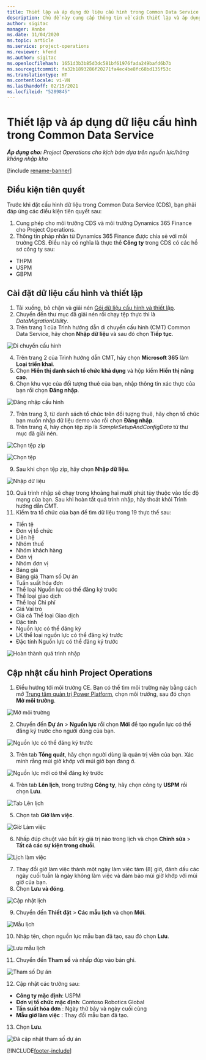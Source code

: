 ```yaml
---
title: Thiết lập và áp dụng dữ liệu cấu hình trong Common Data Service
description: Chủ đề này cung cấp thông tin về cách thiết lập và áp dụng dữ liệu cấu hình trong Project Operations.
author: sigitac
manager: Annbe
ms.date: 11/04/2020
ms.topic: article
ms.service: project-operations
ms.reviewer: kfend
ms.author: sigitac
ms.openlocfilehash: 1651d3b3b85d3dc581bf61976fada249bafd6b7b
ms.sourcegitcommit: fa32b1893286f20271fa4ec4be8fc68bd135f53c
ms.translationtype: HT
ms.contentlocale: vi-VN
ms.lasthandoff: 02/15/2021
ms.locfileid: "5289845"
---
```

# <a name="set-up-and-apply-configuration-data-in-the-common-data-service"></a>Thiết lập và áp dụng dữ liệu cấu hình trong Common Data Service 

_**Áp dụng cho:** Project Operations cho kịch bản dựa trên nguồn lực/hàng không nhập kho_

[!include [rename-banner](~/includes/cc-data-platform-banner.md)]

## <a name="prerequisites"></a>Điều kiện tiên quyết

Trước khi đặt cấu hình dữ liệu trong Common Data Service (CDS), bạn phải đáp ứng các điều kiện tiên quyết sau:

1.  Cung phép cho môi trường CDS và môi trường Dynamics 365 Finance cho Project Operations.
2.  Thông tin pháp nhân từ Dynamics 365 Finance được chia sẻ với môi trường CDS. Điều này có nghĩa là thực thể **Công ty** trong CDS có các hồ sơ công ty sau:
  - THPM
  - USPM
  - GBPM

## <a name="install-setup-and-configuration-data"></a>Cài đặt dữ liệu cấu hình và thiết lập

1. Tải xuống, bỏ chặn và giải nén [Gói dữ liệu cấu hình và thiết lập](https://download.microsoft.com/download/1/3/4/1349369c-6209-42b7-b3b4-5be0e67cacd8/ProjOpsSampleSetupData-%20Integrated%20UR1.zip).
2. Chuyển đến thư mục đã giải nén rồi chạy tệp thực thi là *DataMigrationUtility*.
3. Trên trang 1 của Trình hướng dẫn di chuyển cấu hình (CMT) Common Data Service, hãy chọn **Nhập dữ liệu** và sau đó chọn **Tiếp tục**.

![Di chuyển cấu hình](./media/1ConfigurationMigration.png)

4. Trên trang 2 của Trình hướng dẫn CMT, hãy chọn **Microsoft 365** làm **Loại triển khai**.
5. Chọn **Hiển thị danh sách tổ chức khả dụng** và hộp kiểm **Hiển thị nâng cao**.
6. Chọn khu vực của đối tượng thuê của bạn, nhập thông tin xác thực của bạn rồi chọn **Đăng nhập**.

![Đăng nhập cấu hình](./media/2ConfigurationSignin.png)

7. Trên trang 3, từ danh sách tổ chức trên đối tượng thuê, hãy chọn tổ chức bạn muốn nhập dữ liệu demo vào rồi chọn **Đăng nhập**.
8. Trên trang 4, hãy chọn tệp zip là *SampleSetupAndConfigData* từ thư mục đã giải nén.

![Chọn tệp zip](./media/3ZipFile.png)

![Chọn tệp](./media/4SelectAFile.png)

9. Sau khi chọn tệp zip, hãy chọn **Nhập dữ liệu**.

![Nhập dữ liệu](./media/5ImportData.png)

10. Quá trình nhập sẽ chạy trong khoảng hai mười phút tùy thuộc vào tốc độ mạng của bạn. Sau khi hoàn tất quá trình nhập, hãy thoát khỏi Trình hướng dẫn CMT. 
11. Kiểm tra tổ chức của bạn để tìm dữ liệu trong 19 thực thể sau:

  - Tiền tệ
  - Đơn vị tổ chức
  - Liên hệ
  - Nhóm thuế
  - Nhóm khách hàng
  - Đơn vị
  - Nhóm đơn vị
  - Bảng giá
  - Bảng giá Tham số Dự án
  - Tuần suất hóa đơn
  - Thể loại Nguồn lực có thể đăng ký trước
  - Thể loại giao dịch
  - Thể loại Chi phí
  - Giá Vai trò
  - Giá cả Thể loại Giao dịch
  - Đặc tính
  - Nguồn lực có thể đăng ký
  - LK thể loại nguồn lực có thể đăng ký trước
  - Đặc tính Nguồn lực có thể đăng ký trước

![Hoàn thành quá trình nhập](./media/6CompleteImport.png)

## <a name="update-project-operations-configurations"></a>Cập nhật cấu hình Project Operations

1. Điều hướng tới môi trường CE. Bạn có thể tìm môi trường này bằng cách mở [Trung tâm quản trị Power Platform](https://admin.powerplatform.microsoft.com/environments), chọn môi trường, sau đó chọn **Mở môi trường**. 

![Mở môi trường](./media/7OpenEnvironment.png)

2. Chuyển đến **Dự án** > **Nguồn lực** rồi chọn **Mới** để tạo nguồn lực có thể đăng ký trước cho người dùng của bạn.

![Nguồn lực có thể đăng ký trước](./media/8BookableResources.png)

3. Trên tab **Tổng quát**, hãy chọn người dùng là quản trị viên của bạn. Xác minh rằng múi giờ khớp với múi giờ bạn đang ở. 

![Nguồn lực mới có thể đăng ký trước](./media/9NewBookableResource.png)

4. Trên tab **Lên lịch**, trong trường **Công ty**, hãy chọn công ty **USPM** rồi chọn **Lưu**. 

![Tab Lên lịch](./media/10SchedulingTab.png)

5. Chọn tab **Giờ làm việc**.  

![Giờ Làm việc](./media/11WorkHours.png)

6. Nhấp đúp chuột vào bất kỳ giá trị nào trong lịch và chọn **Chỉnh sửa** > **Tất cả các sự kiện trong chuỗi**. 

![Lịch làm việc](./media/12WorkCalendar.png)

7. Thay đổi giờ làm việc thành một ngày làm việc tám (8) giờ, đánh dấu các ngày cuối tuần là ngày không làm việc và đảm bảo múi giờ khớp với múi giờ của bạn. 
8. Chọn **Lưu và đóng**.

![Cập nhật lịch](./media/13UpdateCalendar.png)

9. Chuyển đến **Thiết đặt** > **Các mẫu lịch** và chọn **Mới**.
 
 ![Mẫu lịch](./media/14CalendarTemplates.png)
 
 10. Nhập tên, chọn nguồn lực mẫu bạn đã tạo, sau đó chọn **Lưu**. 
 
 ![Lưu mẫu lịch](./media/15SaveCalendarTemplate.png)
 
 11. Chuyển đến **Tham số** và nhấp đúp vào bản ghi. 
 
 ![Tham số Dự án](./media/16ProjectParameters.png)
 
12. Cập nhật các trường sau:

 - **Công ty mặc định**: USPM
 - **Đơn vị tổ chức mặc định**: Contoso Robotics Global
 - **Tần suất hóa đơn** : Ngày thứ bảy và ngày cuối cùng
 - **Mẫu giờ làm việc** : Thay đổi mẫu bạn đã tạo.

13. Chọn **Lưu**. 

![Đã cập nhật tham số dự án](./media/17UpdatedProjectParameters.png)


[!INCLUDE[footer-include](../includes/footer-banner.md)]